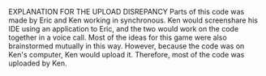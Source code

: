 EXPLANATION FOR THE UPLOAD DISREPANCY
Parts of this code was made by Eric and Ken working in synchronous.
Ken would screenshare his IDE using an application to Eric, and the two would work on the code together in a voice call.
Most of the ideas for this game were also brainstormed mutually in this way.
However, because the code was on Ken's computer, Ken would upload it.
Therefore, most of the code was uploaded by Ken.
